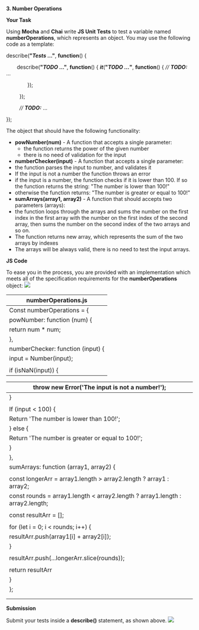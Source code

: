 ﻿
**3. Number Operations** 

**Your Task** 

Using **Mocha** and **Chai** write **JS Unit Tests** to test a variable named **numberOperations**, which represents an object. You may use the following code as a template: 

describe(**"*Tests* …"**, **function**() { 

`    `describe(**"*TODO* …"**, **function**() {         ***it***(**"*TODO …*"**, **function**() {             *// **TODO:*** … 

`        `}); 

`     `}); 

`     `*// **TODO:*** … 

}); 

The object that should have the following functionality:  

- **powNumber(num)** - A function that accepts a single parameter: 
  - the function returns the power of the given number 
  - there is no need of validation for the input 
- **numberChecker(input)** - A function that accepts a single parameter: 
- the function parses the input to number, and validates it 
- If the input is not a number the function throws an error 
- if the input is a number, the function checks if it is lower than 100. If so the function returns the string: "The number is lower than 100!" 
- otherwise the function returns: "The number is greater or equal to 100!" 
- **sumArrays(array1, array2)** - A function that should accepts two parameters (arrays): 
- the function loops through the arrays and sums the number on the first index in the first array with the number on the first index of the second array, then sums the number on the second index of the two arrays and so on. 
- The function returns new array, which represents the sum of the two arrays by indexes 
- The arrays will be always valid, there is no need to test the input arrays.  

**JS Code** 

To ease you in the process, you are provided with an implementation which meets all of the specification requirements for the **numberOperations** object: ![](Aspose.Words.758a6a00-2cd0-4af1-80de-ede6b3016b1b.001.png)



|**numberOperations.js** |
| - |
|Const numberOperations = { |
|powNumber: function (num) { |
|return num \* num; |
|}, |
|numberChecker: function (input) { |
|input = Number(input); |
||
|if (isNaN(input)) { |

|throw new Error('The input is not a number!'); |
| - |
|} |
||
|If (input < 100) { |
|Return 'The number is lower than 100!'; |
|} else { |
|Return 'The number is greater or equal to 100!'; |
|} |
|}, |
|sumArrays: function (array1, array2) { |
||
|const longerArr = array1.length > array2.length ? array1 : array2; |
|const rounds = array1.length < array2.length ? array1.length : array2.length; |
||
|const resultArr = []; |
||
|for (let i = 0; i < rounds; i++) { |
|resultArr.push(array1[i] + array2[i]); |
|} |
||
|resultArr.push(...longerArr.slice(rounds)); |
||
|return resultArr |
|} |
|}; |
||
||
**Submission** 

Submit your tests inside a **describe()** statement, as shown above. ![](Aspose.Words.758a6a00-2cd0-4af1-80de-ede6b3016b1b.001.png)
